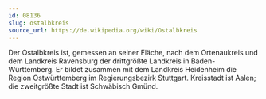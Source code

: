 ```yaml
---
id: 08136
slug: ostalbkreis
source_url: https://de.wikipedia.org/wiki/Ostalbkreis
---
```


Der Ostalbkreis ist, gemessen an seiner Fläche, nach dem Ortenaukreis und dem Landkreis Ravensburg der drittgrößte Landkreis in Baden-Württemberg. Er bildet zusammen mit dem Landkreis Heidenheim die Region Ostwürttemberg im Regierungsbezirk Stuttgart. Kreisstadt ist Aalen; die zweitgrößte Stadt ist Schwäbisch Gmünd.
